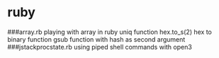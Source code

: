 # ruby
###array.rb 
playing with array in ruby
uniq function
hex.to_s(2) hex to binary function
gsub function with hash as second argument
###jstackprocstate.rb 
using piped shell commands with open3

